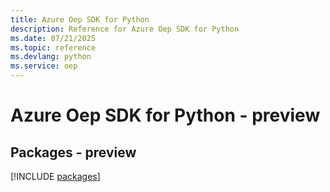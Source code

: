 ```yaml
---
title: Azure Oep SDK for Python
description: Reference for Azure Oep SDK for Python
ms.date: 07/21/2025
ms.topic: reference
ms.devlang: python
ms.service: oep
---
```

# Azure Oep SDK for Python - preview
## Packages - preview
[!INCLUDE [packages](oep-index.md)]